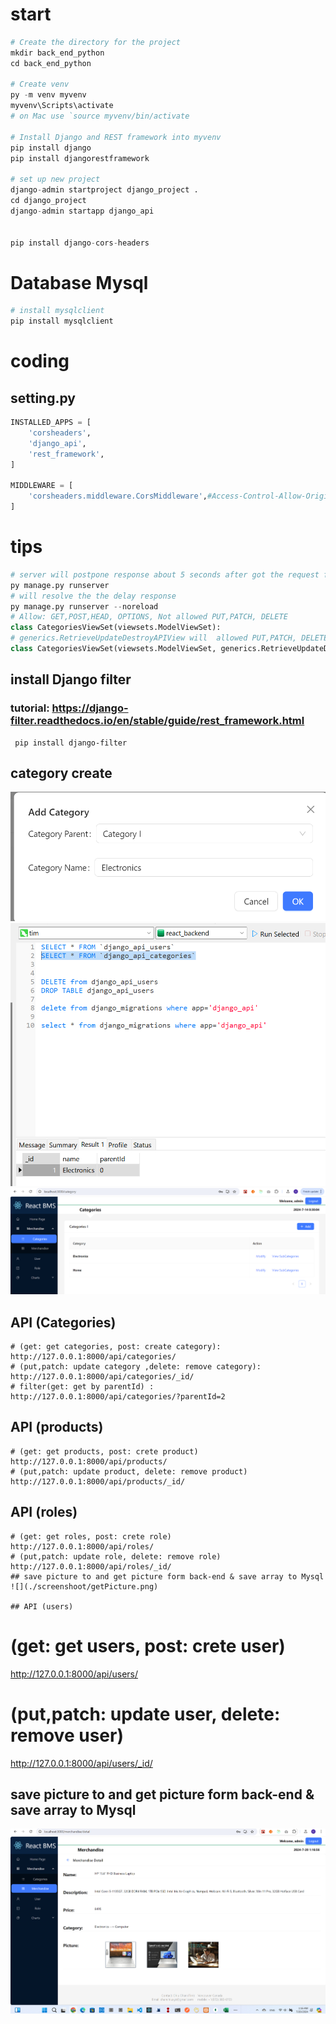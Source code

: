 # start
```py
# Create the directory for the project
mkdir back_end_python
cd back_end_python

# Create venv 
py -m venv myvenv
myvenv\Scripts\activate
# on Mac use `source myvenv/bin/activate

# Install Django and REST framework into myvenv
pip install django
pip install djangorestframework

# set up new project
django-admin startproject django_project .
cd django_project
django-admin startapp django_api


pip install django-cors-headers
```

# Database Mysql
```py
# install mysqlclient
pip install mysqlclient
```
# coding
## setting.py
```py
INSTALLED_APPS = [
    'corsheaders',
    'django_api',
    'rest_framework',
]

MIDDLEWARE = [
    'corsheaders.middleware.CorsMiddleware',#Access-Control-Allow-Origin
]
```
# tips
```python
# server will postpone response about 5 seconds after got the request from front-end.
py manage.py runserver
# will resolve the the delay response
py manage.py runserver --noreload
# Allow: GET,POST,HEAD, OPTIONS, Not allowed PUT,PATCH, DELETE  
class CategoriesViewSet(viewsets.ModelViewSet):
# generics.RetrieveUpdateDestroyAPIView will  allowed PUT,PATCH, DELETE 
class CategoriesViewSet(viewsets.ModelViewSet, generics.RetrieveUpdateDestroyAPIView):    
```
## install Django filter
### tutorial: https://django-filter.readthedocs.io/en/stable/guide/rest_framework.html
```
 pip install django-filter
```
## category create
![](./screenshoot/categoryCreate.png)
![](./screenshoot/categorydb.png)
![](./screenshoot/categories.png)

## API (Categories)
```
# (get: get categories, post: create category): 
http://127.0.0.1:8000/api/categories/ 
# (put,patch: update category ,delete: remove category): 
http://127.0.0.1:8000/api/categories/_id/
# filter(get: get by parentId) : 
http://127.0.0.1:8000/api/categories/?parentId=2

```
## API (products)
```
# (get: get products, post: crete product)
http://127.0.0.1:8000/api/products/ 
# (put,patch: update product, delete: remove product)
http://127.0.0.1:8000/api/products/_id/ 
```
## API (roles)
```
# (get: get roles, post: crete role)
http://127.0.0.1:8000/api/roles/ 
# (put,patch: update role, delete: remove role)
http://127.0.0.1:8000/api/roles/_id/ 
## save picture to and get picture form back-end & save array to Mysql
![](./screenshoot/getPicture.png)

## API (users)
```
# (get: get users, post: crete user)
http://127.0.0.1:8000/api/users/ 
# (put,patch: update user, delete: remove user)
http://127.0.0.1:8000/api/users/_id/ 
## save picture to and get picture form back-end & save array to Mysql
![](./screenshoot/getPicture.png)


